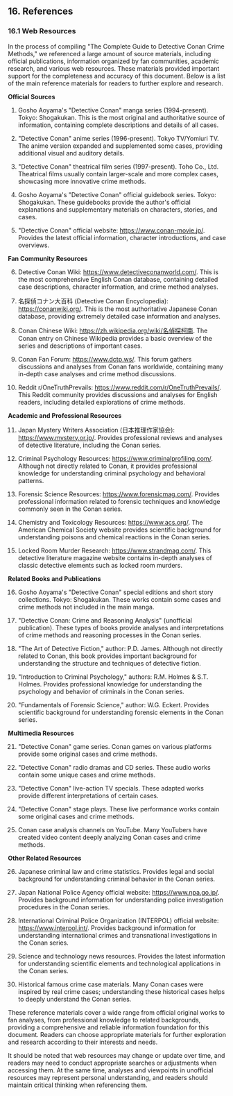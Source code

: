 ## 16. References

### 16.1 Web Resources

In the process of compiling "The Complete Guide to Detective Conan Crime Methods," we referenced a large amount of source materials, including official publications, information organized by fan communities, academic research, and various web resources. These materials provided important support for the completeness and accuracy of this document. Below is a list of the main reference materials for readers to further explore and research.

**Official Sources**

1. Gosho Aoyama's "Detective Conan" manga series (1994-present). Tokyo: Shogakukan. This is the most original and authoritative source of information, containing complete descriptions and details of all cases.

2. "Detective Conan" anime series (1996-present). Tokyo TV/Yomiuri TV. The anime version expanded and supplemented some cases, providing additional visual and auditory details.

3. "Detective Conan" theatrical film series (1997-present). Toho Co., Ltd. Theatrical films usually contain larger-scale and more complex cases, showcasing more innovative crime methods.

4. Gosho Aoyama's "Detective Conan" official guidebook series. Tokyo: Shogakukan. These guidebooks provide the author's official explanations and supplementary materials on characters, stories, and cases.

5. "Detective Conan" official website: https://www.conan-movie.jp/. Provides the latest official information, character introductions, and case overviews.

**Fan Community Resources**

6. Detective Conan Wiki: https://www.detectiveconanworld.com/. This is the most comprehensive English Conan database, containing detailed case descriptions, character information, and crime method analyses.

7. 名探偵コナン大百科 (Detective Conan Encyclopedia): https://conanwiki.org/. This is the most authoritative Japanese Conan database, providing extremely detailed case information and analyses.

8. Conan Chinese Wiki: https://zh.wikipedia.org/wiki/名偵探柯南. The Conan entry on Chinese Wikipedia provides a basic overview of the series and descriptions of important cases.

9. Conan Fan Forum: https://www.dctp.ws/. This forum gathers discussions and analyses from Conan fans worldwide, containing many in-depth case analyses and crime method discussions.

10. Reddit r/OneTruthPrevails: https://www.reddit.com/r/OneTruthPrevails/. This Reddit community provides discussions and analyses for English readers, including detailed explorations of crime methods.

**Academic and Professional Resources**

11. Japan Mystery Writers Association (日本推理作家協会): https://www.mystery.or.jp/. Provides professional reviews and analyses of detective literature, including the Conan series.

12. Criminal Psychology Resources: https://www.criminalprofiling.com/. Although not directly related to Conan, it provides professional knowledge for understanding criminal psychology and behavioral patterns.

13. Forensic Science Resources: https://www.forensicmag.com/. Provides professional information related to forensic techniques and knowledge commonly seen in the Conan series.

14. Chemistry and Toxicology Resources: https://www.acs.org/. The American Chemical Society website provides scientific background for understanding poisons and chemical reactions in the Conan series.

15. Locked Room Murder Research: https://www.strandmag.com/. This detective literature magazine website contains in-depth analyses of classic detective elements such as locked room murders.

**Related Books and Publications**

16. Gosho Aoyama's "Detective Conan" special editions and short story collections. Tokyo: Shogakukan. These works contain some cases and crime methods not included in the main manga.

17. "Detective Conan: Crime and Reasoning Analysis" (unofficial publication). These types of books provide analyses and interpretations of crime methods and reasoning processes in the Conan series.

18. "The Art of Detective Fiction," author: P.D. James. Although not directly related to Conan, this book provides important background for understanding the structure and techniques of detective fiction.

19. "Introduction to Criminal Psychology," authors: R.M. Holmes & S.T. Holmes. Provides professional knowledge for understanding the psychology and behavior of criminals in the Conan series.

20. "Fundamentals of Forensic Science," author: W.G. Eckert. Provides scientific background for understanding forensic elements in the Conan series.

**Multimedia Resources**

21. "Detective Conan" game series. Conan games on various platforms provide some original cases and crime methods.

22. "Detective Conan" radio dramas and CD series. These audio works contain some unique cases and crime methods.

23. "Detective Conan" live-action TV specials. These adapted works provide different interpretations of certain cases.

24. "Detective Conan" stage plays. These live performance works contain some original cases and crime methods.

25. Conan case analysis channels on YouTube. Many YouTubers have created video content deeply analyzing Conan cases and crime methods.

**Other Related Resources**

26. Japanese criminal law and crime statistics. Provides legal and social background for understanding criminal behavior in the Conan series.

27. Japan National Police Agency official website: https://www.npa.go.jp/. Provides background information for understanding police investigation procedures in the Conan series.

28. International Criminal Police Organization (INTERPOL) official website: https://www.interpol.int/. Provides background information for understanding international crimes and transnational investigations in the Conan series.

29. Science and technology news resources. Provides the latest information for understanding scientific elements and technological applications in the Conan series.

30. Historical famous crime case materials. Many Conan cases were inspired by real crime cases; understanding these historical cases helps to deeply understand the Conan series.

These reference materials cover a wide range from official original works to fan analyses, from professional knowledge to related backgrounds, providing a comprehensive and reliable information foundation for this document. Readers can choose appropriate materials for further exploration and research according to their interests and needs.

It should be noted that web resources may change or update over time, and readers may need to conduct appropriate searches or adjustments when accessing them. At the same time, analyses and viewpoints in unofficial resources may represent personal understanding, and readers should maintain critical thinking when referencing them.